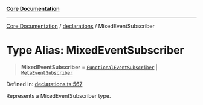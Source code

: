 [**Core Documentation**](../../README.md)

***

[Core Documentation](../../README.md) / [declarations](../README.md) / MixedEventSubscriber

# Type Alias: MixedEventSubscriber

> **MixedEventSubscriber** = [`FunctionalEventSubscriber`](FunctionalEventSubscriber.md) \| [`MetaEventSubscriber`](../interfaces/MetaEventSubscriber.md)

Defined in: [declarations.ts:567](https://github.com/stonemjs/core/blob/3581a30de158e951ead319c3cc6abead0be9639f/src/declarations.ts#L567)

Represents a MixedEventSubscriber type.

